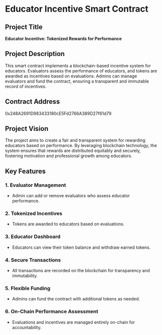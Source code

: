 # Educator Incentive Smart Contract

## Project Title
**Educator Incentive: Tokenized Rewards for Performance**

## Project Description
This smart contract implements a blockchain-based incentive system for educators. Evaluators assess the performance of educators, and tokens are awarded as incentives based on evaluations. Admins can manage evaluators and fund the contract, ensuring a transparent and immutable record of incentives.

## Contract Address
0x248A2691D983433180cE5Fd2766A389D27f61d79

## Project Vision
The project aims to create a fair and transparent system for rewarding educators based on performance. By leveraging blockchain technology, the system ensures that rewards are distributed equitably and securely, fostering motivation and professional growth among educators.

## Key Features

### 1. Evaluator Management
- Admin can add or remove evaluators who assess educator performance.

### 2. Tokenized Incentives
- Tokens are awarded to educators based on evaluations.

### 3. Educator Dashboard
- Educators can view their token balance and withdraw earned tokens.

### 4. Secure Transactions
- All transactions are recorded on the blockchain for transparency and immutability.

### 5. Flexible Funding
- Admins can fund the contract with additional tokens as needed.

### 6. On-Chain Performance Assessment
- Evaluations and incentives are managed entirely on-chain for accountability.
